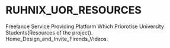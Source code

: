 # RUHNIX_UOR_RESOURCES

Freelance Service Providing Platform Which Priorotise University Students(Resources of the project).
Home_Design_and_Invite_Firends_Videos
